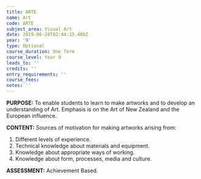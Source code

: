 ```yaml
---
title: ARTE
name: Art
code: ARTE
subject_area: Visual Art
date: 2019-06-28T02:44:15.406Z
year: '9'
type: Optional
course_duration: One Term
course_level: Year 9
leads_to: ''
credits: ''
entry_requirements: ''
course_fees: 
notes: ''
---
```

**PURPOSE:** To enable students to learn to make artworks and to develop an understanding of Art. Emphasis is on the Art of New Zealand and the European influence.



**CONTENT:** Sources of motivation for making artworks arising from:

1. Different levels of experience.
2. Technical knowledge about materials and equipment.
3. Knowledge about appropriate ways of working.
4. Knowledge about form, processes, media and culture.

**ASSESSMENT:** Achievement Based.
